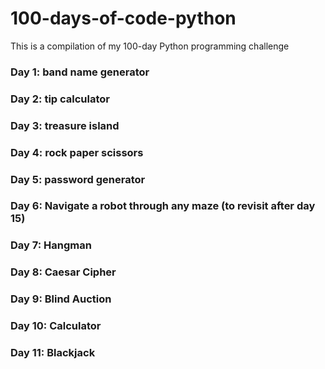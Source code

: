 # 100-days-of-code-python

This is a compilation of my 100-day Python programming challenge

### Day 1: band name generator

### Day 2: tip calculator

### Day 3: treasure island

### Day 4: rock paper scissors

### Day 5: password generator

### Day 6: Navigate a robot through any maze (to revisit after day 15)

### Day 7: Hangman

### Day 8: Caesar Cipher

### Day 9: Blind Auction

### Day 10: Calculator

### Day 11: Blackjack

